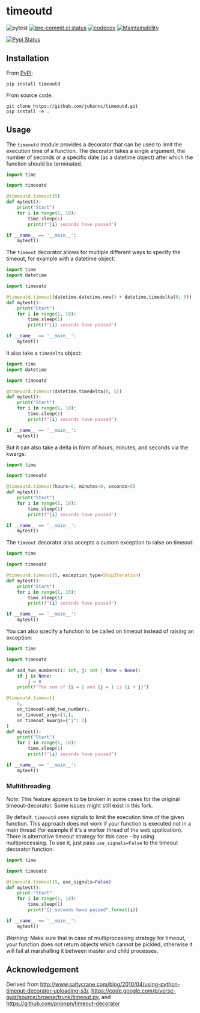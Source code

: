 # timeoutd

![pytest](https://github.com/juhannc/timeoutd/actions/workflows/pytest.yml/badge.svg)
[![pre-commit.ci status](https://results.pre-commit.ci/badge/github/juhannc/timeoutd/main.svg)](https://results.pre-commit.ci/latest/github/juhannc/timeoutd/main)
[![codecov](https://codecov.io/gh/juhannc/timeoutd/branch/main/graph/badge.svg)](https://codecov.io/gh/juhannc/timeoutd)
[![Maintainability](https://api.codeclimate.com/v1/badges/ba14c01e22ad0343af8c/maintainability)](https://codeclimate.com/github/juhannc/timeoutd/maintainability)

[![Pypi Status](https://badge.fury.io/py/timeoutd.svg)](https://badge.fury.io/py/timeoutd)

## Installation

From [PyPI](https://pypi.org/project/timeoutd/):

```shell
pip install timeoutd
```

From source code:

```shell
git clone https://github.com/juhannc/timeoutd.git
pip install -e .
```

## Usage

The `timeoutd` module provides a decorator that can be used to limit the execution time of a function.
The decorator takes a single argument, the number of seconds or a specific date (as a datetime object) after which the function should be terminated.

```python
import time

import timeoutd

@timeoutd.timeout(5)
def mytest():
    print("Start")
    for i in range(1, 10):
        time.sleep(1)
        print(f"{i} seconds have passed")

if __name__ == '__main__':
    mytest()
```

The `timeout` decorator allows for multiple different ways to specify the timeout, for example with a datetime object:

```python
import time
import datetime

import timeoutd

@timeoutd.timeout(datetime.datetime.now() + datetime.timedelta(0, 5))
def mytest():
    print("Start")
    for i in range(1, 10):
        time.sleep(1)
        print(f"{i} seconds have passed")

if __name__ == '__main__':
    mytest()
```

It also take a `timedelta` object:

```python
import time
import datetime

import timeoutd

@timeoutd.timeout(datetime.timedelta(0, 5))
def mytest():
    print("Start")
    for i in range(1, 10):
        time.sleep(1)
        print(f"{i} seconds have passed")

if __name__ == '__main__':
    mytest()
```

But it can also take a delta in form of hours, minutes, and seconds via the kwargs:

```python
import time

import timeoutd

@timeoutd.timeout(hours=0, minutes=0, seconds=5)
def mytest():
    print("Start")
    for i in range(1, 10):
        time.sleep(1)
        print(f"{i} seconds have passed")

if __name__ == '__main__':
    mytest()
```

The `timeout` decorator also accepts a custom exception to raise on timeout:

```python
import time

import timeoutd

@timeoutd.timeout(5, exception_type=StopIteration)
def mytest():
    print("Start")
    for i in range(1, 10):
        time.sleep(1)
        print(f"{i} seconds have passed")

if __name__ == '__main__':
    mytest()

```

You can also specify a function to be called on timeout instead of raising an exception:

```python
import time

import timeoutd

def add_two_numbers(i: int, j: int | None = None):
    if j is None:
        j = 0
    print(f"The sum of {i = } and {j = } is {i + j}")

@timeoutd.timeout(
    5,
    on_timeout=add_two_numbers,
    on_timeout_args=(1,),
    on_timeout_kwargs={"j": 2}
)
def mytest():
    print("Start")
    for i in range(1, 10):
        time.sleep(1)
        print(f"{i} seconds have passed")

if __name__ == '__main__':
    mytest()
```

### Multithreading

_Note:_ This feature appears to be broken in some cases for the original timeout-decorator.
Some issues might still exist in this fork.

By default, `timeoutd` uses signals to limit the execution time of the given function.
This approach does not work if your function is executed not in a main thread (for example if it's a worker thread of the web application).
There is alternative timeout strategy for this case - by using multiprocessing.
To use it, just pass `use_signals=False` to the timeout decorator function:

```python
import time

import timeoutd

@timeoutd.timeout(5, use_signals=False)
def mytest():
    print "Start"
    for i in range(1, 10):
        time.sleep(1)
        print("{} seconds have passed".format(i))

if __name__ == '__main__':
    mytest()
```

_Warning:_
Make sure that in case of multiprocessing strategy for timeout, your function does not return objects which cannot be pickled, otherwise it will fail at marshalling it between master and child processes.

## Acknowledgement

Derived from
<http://www.saltycrane.com/blog/2010/04/using-python-timeout-decorator-uploading-s3/>, <https://code.google.com/p/verse-quiz/source/browse/trunk/timeout.py>, and <https://github.com/pnpnpn/timeout-decorator>
